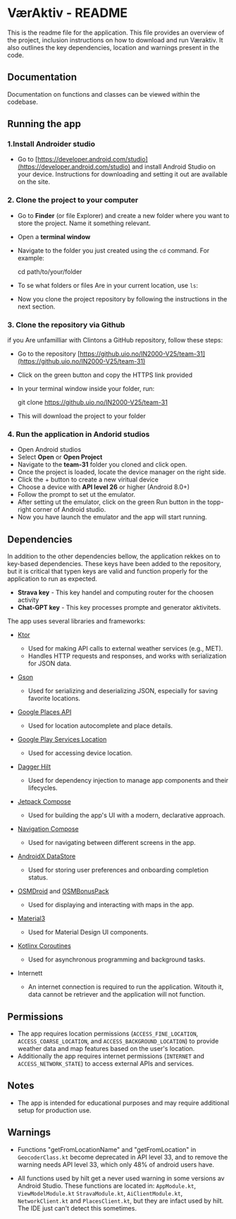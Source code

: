 # VærAktiv - README

This is the readme file for the application. This file provides an overview of the project, inclusion instructions on how to download and run Væraktiv. It also outlines the key dependencies, location and warnings present in the code.

## Documentation

Documentation on functions and classes can be viewed within the codebase.

## Running the app

### 1.Install Androider studio
- Go to [https://developer.android.com/studio](https://developer.android.com/studio) and install Android Studio on your device. Instructions for downloading and setting it out are available on the site.

### 2. Clone the project to your computer
- Go to **Finder** (or file Explorer) and create a new folder where you want to store the project. Name it something relevant.
- Open a **terminal window**
- Navigate to the folder you just created using the `cd` command. For example:

	cd path/to/your/folder

- To se what folders or files Are in your current location, use `ls`:

- Now you clone the project repository by following the instructions in the next section.

### 3. Clone the repository via Github
if you Are unfamilliar with Clintons a GitHub repository, follow these steps: 
- Go to the repository [https://github.uio.no/IN2000-V25/team-31](https://github.uio.no/IN2000-V25/team-31)
- Click on the green button and copy the HTTPS link provided
- In your terminal window inside your folder, run:

	git clone https://github.uio.no/IN2000-V25/team-31

- This will download the project to your folder 

### 4. Run the application in Andorid studios
- Open Android studios
- Select **Open** or **Open Project**
- Navigate to the **team-31** folder you cloned and click open.
- Once the project is loaded, locate the device manager on the right side.
- Click the + button to create a new viritual device
- Choose a device with **API level 26** or higher (Android 8.0+)
- Follow the prompt to set ut the emulator.
- After setting ut the emulator, click on the green Run button in the topp-right corner of Android studio.
- Now you have launch the emulator and the app will start running.


## Dependencies

In addition to the other dependencies bellow, the application rekkes on to key-based dependencies. These keys have been added to the repository, but it is critical that typen keys are valid and function properly for the application to run as expected.
 
- **Strava key** 
		- This key handel and computing router for the choosen activity
- **Chat-GPT key** 
		- This key processes prompte and generator aktivitets. 

The app uses several libraries and frameworks:

- [Ktor](https://ktor.io/)
    - Used for making API calls to external weather services (e.g., MET).
    - Handles HTTP requests and responses, and works with serialization for JSON data.

- [Gson](https://github.com/google/gson)
    - Used for serializing and deserializing JSON, especially for saving favorite locations.

- [Google Places API](https://developers.google.com/maps/documentation/places/android-sdk/overview)
    - Used for location autocomplete and place details.

- [Google Play Services Location](https://developer.android.com/training/location)
    - Used for accessing device location.

- [Dagger Hilt](https://developer.android.com/training/dependency-injection/hilt-android)
    - Used for dependency injection to manage app components and their lifecycles.

- [Jetpack Compose](https://developer.android.com/jetpack/compose)
    - Used for building the app's UI with a modern, declarative approach.

- [Navigation Compose](https://developer.android.com/develop/ui/compose/navigation)
    - Used for navigating between different screens in the app.

- [AndroidX DataStore](https://developer.android.com/topic/libraries/architecture/datastore)
    - Used for storing user preferences and onboarding completion status.

- [OSMDroid](https://github.com/osmdroid/osmdroid) and [OSMBonusPack](https://github.com/MKergall/osmbonuspack)
    - Used for displaying and interacting with maps in the app.

- [Material3](https://m3.material.io/)
    - Used for Material Design UI components.

- [Kotlinx Coroutines](https://kotlinlang.org/docs/coroutines-overview.html)
    - Used for asynchronous programming and background tasks.

- Internett
	- An internet connection is required to run the application. Witouth it, data cannot be retriever and the application will not function.

## Permissions

- The app requires location permissions (`ACCESS_FINE_LOCATION`, `ACCESS_COARSE_LOCATION`, and `ACCESS_BACKGROUND_LOCATION`) to provide weather data and map features based on the user's location.
- Additionally the app requires internet permissions (`INTERNET` and `ACCESS_NETWORK_STATE`) to access external APIs and services.

## Notes

- The app is intended for educational purposes and may require additional setup for production use.

## Warnings

- Functions "getFromLocationName" and "getFromLocation" in `GeocoderClass.kt` become deprecated in API level 33, and to remove the warning needs API level 33, which only 48% of android users have.

- All functions used by hilt get a never used warning in some versions av Android Studio. These functions are located in: `AppModule.kt`, `ViewModelModule.kt` `StravaModule.kt`, `AiClientModule.kt`, `NetworkClient.kt` and `PlacesClient.kt`, but they are infact used by hilt. The IDE just can't detect this sometimes.

